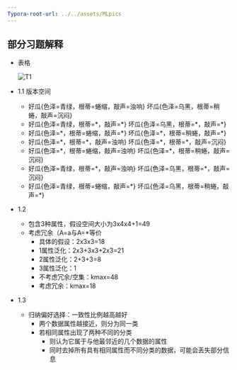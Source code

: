 ```yaml
---
Typora-root-url: ../../assets/MLpics
---
```


## 部分习题解释

- 表格

  ![T1](/T1.png)

- 1.1	版本空间

  - 好瓜{色泽=青绿，根蒂=蜷缩，敲声=浊响}	坏瓜{色泽=乌黑，根蒂=稍蜷，敲声=沉闷}
  - 好瓜{色泽=青绿，根蒂=\*，敲声=\*}	坏瓜{色泽=乌黑，根蒂=\*，敲声=\*}
  - 好瓜{色泽=\*，根蒂=蜷缩，敲声=\*}	坏瓜{色泽=\*，根蒂=稍蜷，敲声=\*}
  - 好瓜{色泽=\*，根蒂=\*，敲声=浊响}	坏瓜{色泽=\*，根蒂=\*，敲声=沉闷}
  - 好瓜{色泽=\*，根蒂=蜷缩，敲声=浊响}	坏瓜{色泽=\*，根蒂=稍蜷，敲声=沉闷}
  - 好瓜{色泽=青绿，根蒂=\*，敲声=浊响}	坏瓜{色泽=乌黑，根蒂=\*，敲声=沉闷}
  - 好瓜{色泽=青绿，根蒂=蜷缩，敲声=\*}	坏瓜{色泽=乌黑，根蒂=稍蜷，敲声=\*}

- 1.2

  - 包含3种属性，假设空间大小为3x4x4+1=49
  - 考虑冗余（A=a与A=*等价
    - 具体的假设：2x3x3=18
    - 1属性泛化：2x3+3x3+2x3=21
    - 2属性泛化：2+3+3=8
    - 3属性泛化：1
    - 不考虑冗余/空集：kmax=48
    - 考虑冗余：kmax=18

- 1.3

  - 归纳偏好选择：一致性比例越高越好
    - 两个数据属性越接近，则分为同一类
    - 若相同属性出现了两种不同的分类
      - 则认为它属于与他最邻近的几个数据的属性
      - 同时去掉所有具有相同属性而不同分类的数据，可能会丢失部分信息

